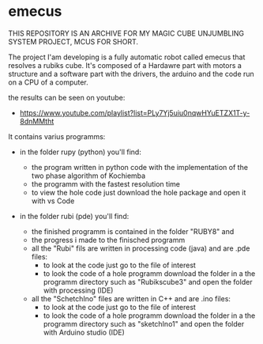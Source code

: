 # emecus

THIS REPOSITORY IS AN ARCHIVE FOR MY MAGIC CUBE UNJUMBLING SYSTEM PROJECT, MCUS FOR SHORT.

The project I'am developing is a fully automatic robot called emecus that resolves a rubiks cube.
It's composed of a Hardawre part with motors a structure and a software part with the drivers, the arduino and the code run on a CPU of a computer.

the results can be seen on youtube:
- https://www.youtube.com/playlist?list=PLy7Yj5uiu0nqwHYuETZX1T-y-8dnMMtht

It contains varius programms:

- in the folder rupy (python) you'll find:
  - the program written in python code with the implementation of the two phase algorithm of Kochiemba 
  - the programm with the fastest resolution time
  - to view the hole code just download the hole package and open it with vs Code
  
- in the folder rubi (pde) you'll find:
  - the finished programm is contained in the folder "RUBY8" and 
  - the progress i made to the finisched programm
  - all the "Rubi" fils are written in processing code (java) and are .pde files:
    - to look at the code just go to the file of interest
    - to look the code of a hole programm download the folder in a the programm directory 
      such as "Rubikscube3" and open the folder with processing (IDE)
  - all the "SchetchIno" files are written in C++ and are .ino files:
    - to look at the code just go to the file of interest
    - to look the code of a hole programm download the folder in a the programm directory 
      such as "sketchIno1" and open the folder with Arduino studio (IDE)
  
